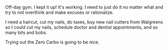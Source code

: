 Off-day gym. I kept it up! It's working. I need to just do it no matter what and try to not overthink and make excuses or rationalize.

I need a haircut, cut my nails, do taxes, buy new nail cutters from Walgreens so I could cut my nails, schedule doctor and dentist appointments, and so many bits and bobs.

Trying out the Zero Carbo is going to be nice.

